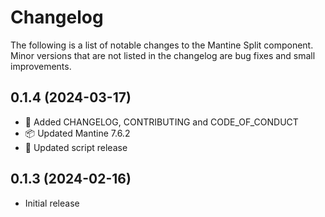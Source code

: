 # Changelog

The following is a list of notable changes to the Mantine Split component.  
Minor versions that are not listed in the changelog are bug fixes and small improvements.

## 0.1.4 (2024-03-17)

- 📝 Added CHANGELOG, CONTRIBUTING and CODE_OF_CONDUCT
- 📦️ Updated Mantine 7.6.2
- 👷 Updated script release

## 0.1.3 (2024-02-16)

- Initial release
